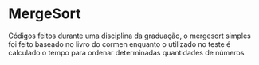 # MergeSort
Códigos feitos durante uma disciplina da graduação, o mergesort simples foi feito baseado no livro do cormen enquanto o utilizado 
no teste é calculado o tempo para ordenar determinadas quantidades de números
